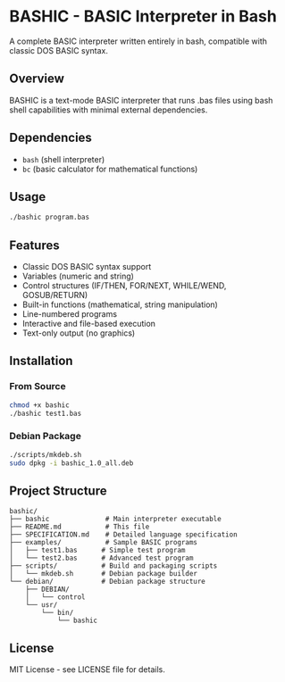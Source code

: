 # BASHIC - BASIC Interpreter in Bash

A complete BASIC interpreter written entirely in bash, compatible with classic DOS BASIC syntax.

## Overview

BASHIC is a text-mode BASIC interpreter that runs .bas files using bash shell capabilities with minimal external dependencies.

## Dependencies

- `bash` (shell interpreter)
- `bc` (basic calculator for mathematical functions)

## Usage

```bash
./bashic program.bas
```

## Features

- Classic DOS BASIC syntax support
- Variables (numeric and string)
- Control structures (IF/THEN, FOR/NEXT, WHILE/WEND, GOSUB/RETURN)
- Built-in functions (mathematical, string manipulation)
- Line-numbered programs
- Interactive and file-based execution
- Text-only output (no graphics)

## Installation

### From Source
```bash
chmod +x bashic
./bashic test1.bas
```

### Debian Package
```bash
./scripts/mkdeb.sh
sudo dpkg -i bashic_1.0_all.deb
```

## Project Structure

```
bashic/
├── bashic              # Main interpreter executable
├── README.md           # This file
├── SPECIFICATION.md    # Detailed language specification
├── examples/           # Sample BASIC programs
│   ├── test1.bas      # Simple test program
│   └── test2.bas      # Advanced test program
├── scripts/           # Build and packaging scripts
│   └── mkdeb.sh       # Debian package builder
└── debian/            # Debian package structure
    ├── DEBIAN/
    │   └── control
    └── usr/
        └── bin/
            └── bashic
```

## License

MIT License - see LICENSE file for details.
